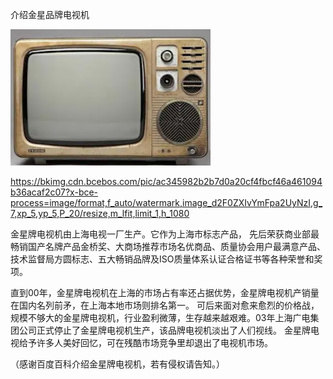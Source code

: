 介绍金星品牌电视机

![介绍金星品牌电视机](https://github.com/ywangnccu/ywang/blob/main/images/TV.jpg)

https://bkimg.cdn.bcebos.com/pic/ac345982b2b7d0a20cf4fbcf46a461094b36acaf2c07?x-bce-process=image/format,f_auto/watermark,image_d2F0ZXIvYmFpa2UyNzI,g_7,xp_5,yp_5,P_20/resize,m_lfit,limit_1,h_1080

金星牌电视机由上海电视一厂生产。它作为上海市标志产品，
先后荣获商业部最畅销国产名牌产品金桥奖、大商场推荐市场名优商品、质量协会用户最满意产品、技术监督局方圆标志、五大畅销品牌及ISO质量体系认证合格证书等各种荣誉和奖项。

直到00年，金星牌电视机在上海的市场占有率还占据优势，金星牌电视机产销量在国内名列前矛，在上海本地市场则排名第一。
可后来面对愈来愈烈的价格战，规模不够大的金星牌电视机，行业盈利微薄，生存越来越艰难。03年上海广电集团公司正式停止了金星牌电视机生产，该品牌电视机淡出了人们视线。
金星牌电视给予许多人美好回忆，可在残酷市场竞争里却退出了电视机市场。

（感谢百度百科介绍金星牌电视机，若有侵权请告知。）
